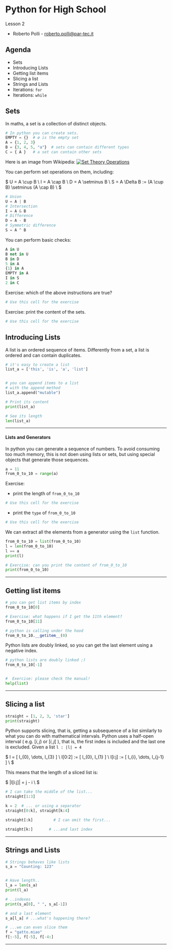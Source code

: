 # Python for High School

Lesson 2

- Roberto Polli - <roberto.polli@par-tec.it>

## Agenda

- Sets
- Introducing Lists
- Getting list items
- Slicing a list
- Strings and Lists
- Iterations: `for`
- Iterations: `while`

## Sets

In maths, a set is a collection of distinct objects.

```python
# In python you can create sets.
EMPTY = {}  # ø is the empty set
A = {1, 2, 3}
B = {3, 4, 5, "a"}  # sets can contain different types
C = { A }   # a set can contain other sets
```

Here is an image from Wikipedia:
[![Set Theory Operations](https://upload.wikimedia.org/wikipedia/commons/0/04/Set_Theory_Operations.svg)](https://en.wikipedia.org/wiki/Set_(mathematics)#/media/File:Set_Theory_Operations.svg)

You can perform set operations on them, including:

$
U = A \cup B \\
I = A \cap B \\
D = A \setminus B \\
S = A \Delta B := (A \cup B) \setminus (A \cap B) \\
$

```python
# Union
U = A | B
# Intersection
I = A & B
# Difference
D = A - B
# Symmetric difference
S = A ^ B
```

You can perform basic checks:

```python
A in U
B not in U
B in D
5 in A
{1} in A
EMPTY in A
I in S
2 in C
```

Exercise: which of the above instructions are true?

```python
# Use this cell for the exercise

```

Exercise: print the content of the sets.

```python
# Use this cell for the exercise

```

## Introducing Lists

A list is an ordered sequence of items.
Differently from a set, a list is ordered
and can contain duplicates.

```python
# it's easy to create a list
list_a = ['this', 'is', 'a', 'list']

```

```python

# you can append items to a list
# with the append method
list_a.append("mutable")
```

```python
# Print its content
print(list_a)
```

```python
# See its length
len(list_a)
```

---

#### Lists and Generators

In python you can generate a sequence of numbers.
To avoid consuming too much memory, this is not doen using lists
or sets, but using special objects that generate those sequences.

```python
a = 11
from_0_to_10 = range(a)
```

Exercise:

- print the length of `from_0_to_10`

```python
# Use this cell for the exercise

```

- print the `type` of `from_0_to_10`

```python
# Use this cell for the exercise

```

We can extract all the elements from a generator using the `list` function.

```python
from_0_to_10 = list(from_0_to_10)
l = len(from_0_to_10)
l == a
print(l)
```


```python
# Exercise: can you print the content of from_0_to_10
print(from_0_to_10)
```


---

## Getting list items

```python
# you can get list items by index
from_0_to_10[0]
```

```python
# Exercise: what happens if I get the 11th element?
from_0_to_10[11]
```

```python
# python is calling under the hood
from_0_to_10.__getitem__(0)
```

Python lists are doubly linked, so you can get the last element using a negative index.

```python
# python lists are doubly linked ;)
from_0_to_10[-1]

```

```python

#  Exercise: please check the manual!
help(list)
```

---

## Slicing a list

```python
straight = [1, 2, 3, 'star']
print(straight)
```

Python supports slicing, that is, getting a subsequence of a list
similarly to what you can do with mathematical intervals.
Python uses a half-open interval
( e.g. $[i, j)$ or $[i, j[$ ),
that is, the first index is included
and the last one is excluded. Given a list `l : |l| = 4`

$
l = [ l_{0}, \dots,  l_{3} ] \\
l[0:2] := [ l_{0}, l_{1} ] \\
l[i:j] := [ l_{i}, \dots, l_{j-1} ] \\
$

This means that the length of a sliced list is:

$
|l[i:j]| = j - i \\
$

```python
# I can take the middle of the list...
straight[1:3]
```

```python
k = 2  # ... or using a separator
straight[0:k], straight[k:4]
```

```python
straight[:k]         # I can omit the first...
```

```python
straight[k:]       # ...and last index
```

---

## Strings and Lists

```python
# Strings behaves like lists
s_a = "Counting: 123"

```

```python

# Have length..
l_a = len(s_a)
print(l_a)
```

```python
# ..indexes
print(s_a[0], " ", s_a[-1])
```

```python
# and a last element
s_a[l_a] # ...what's happening there?
```

```python
# ...we can even slice them
f = "gatto.miao"
f[:-5], f[-5], f[-4:]
```

---

